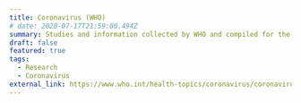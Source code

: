 ```yaml
---
title: Coronavirus (WHO)
# date: 2020-07-17T21:59:00.494Z
summary: Studies and information collected by WHO and compiled for the general public.
draft: false
featured: true
tags:
  - Research
  - Coronavirus
external_link: https://www.who.int/health-topics/coronavirus/coronavirus#tab=tab_1
---
```

